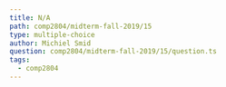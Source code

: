 ```yaml
---
title: N/A
path: comp2804/midterm-fall-2019/15
type: multiple-choice
author: Michiel Smid
question: comp2804/midterm-fall-2019/15/question.ts
tags:
  - comp2804
---
```

